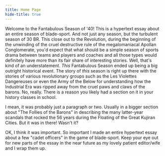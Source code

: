 ```yaml
---
title: Home Page
hide-title: true
---
```


Welcome to the Fantabulous Season of '40! This is a hypertext essay about an entire season of blade-sport. And not just
any season, but the turbulent season of 30 BR. This close out to the Revolution, during the beginning of the unwinding
of the cruel destructive rule of the megalomaniacal Apollan Conglomerate, you'd expect that what should be a simple
season of sports drama between teams and players and coaches and all those types would definitely have more than its
fair share of interesting stories. Well, that's kind of an understatement. *This* Fantabulous Season ended up being
a big outright historical event. The story of *this* season is right up there with the stories of various revolutionary
groups such as the Les Violettes Dangereuses or even the Army of the Below for understanding how the Industrial Era was
ripped away from the cruel paws and claws of the barons. No, really. There is a reason you likely had a section on it
in your history classes in school.

I mean, it was probably just a paragraph or two. Usually in a bigger section about "The Follies of the Barons" in
describing the many latter-year scandals that rocked the 56 years during the Floating of the Great Kujiran Cities. But
it was in there! Wasn't it?

OK, I think it was important. So important I made an entire hypertext essay about a few "cadet officers" in the game of
blade-sport. Keep your eye out for new parts of the essay in the near future as my lovely patient editor/wife and I
wrap them up.
